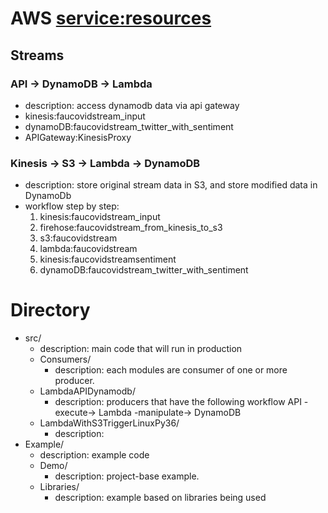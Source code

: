 # AWS <service:resources>

## Streams

### API -> DynamoDB -> Lambda 
* description: access dynamodb data via api gateway
* kinesis:faucovidstream_input
* dynamoDB:faucovidstream_twitter_with_sentiment
* APIGateway:KinesisProxy


### Kinesis -> S3 -> Lambda -> DynamoDB
* description: store original stream data in S3, and store modified data in DynamoDb
*  workflow step by step:
    1. kinesis:faucovidstream_input
    2. firehose:faucovidstream_from_kinesis_to_s3
    3. s3:faucovidstream 
    4. lambda:faucovidstream
    5. kinesis:faucovidstreamsentiment
    6. dynamoDB:faucovidstream_twitter_with_sentiment 

### 

# Directory 
* src/
    * description: main code that will run in production
    * Consumers/
        * description: each modules are consumer of one or more producer.  
    * LambdaAPIDynamodb/
        * description: producers that have the following workflow API -execute-> Lambda -manipulate-> DynamoDB
    * LambdaWithS3TriggerLinuxPy36/
        * description: 
* Example/
    * description: example code 
    * Demo/ 
        * description: project-base example. 
    * Libraries/
        * description: example based on libraries being used

        

